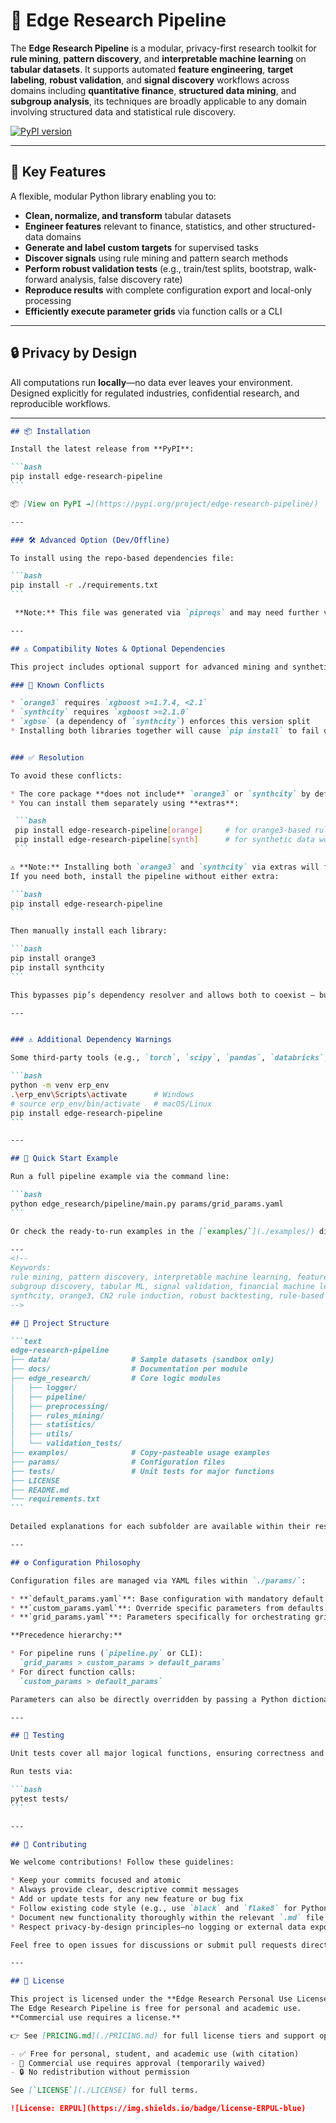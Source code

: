 # 🧠 Edge Research Pipeline

The **Edge Research Pipeline** is a modular, privacy-first research toolkit for **rule mining**, **pattern discovery**, and **interpretable machine learning** on **tabular datasets**. It supports automated **feature engineering**, **target labeling**, **robust validation**, and **signal discovery** workflows across domains including **quantitative finance**, **structured data mining**, and **subgroup analysis**, its techniques are broadly applicable to any domain involving structured data and statistical rule discovery.

[![PyPI version](https://img.shields.io/pypi/v/edge-research-pipeline)](https://pypi.org/project/edge-research-pipeline/)

---

## 🚀 Key Features

A flexible, modular Python library enabling you to:

* **Clean, normalize, and transform** tabular datasets
* **Engineer features** relevant to finance, statistics, and other structured-data domains
* **Generate and label custom targets** for supervised tasks
* **Discover signals** using rule mining and pattern search methods
* **Perform robust validation tests** (e.g., train/test splits, bootstrap, walk-forward analysis, false discovery rate)
* **Reproduce results** with complete configuration export and local-only processing
* **Efficiently execute parameter grids** via function calls or a CLI

---

## 🔒 Privacy by Design

All computations run **locally**—no data ever leaves your environment. Designed explicitly for regulated industries, confidential research, and reproducible workflows.

---

````markdown
## 📦 Installation

Install the latest release from **PyPI**:

```bash
pip install edge-research-pipeline
```

📦 [View on PyPI →](https://pypi.org/project/edge-research-pipeline/)

---

### 🛠️ Advanced Option (Dev/Offline)

To install using the repo-based dependencies file:

```bash
pip install -r ./requirements.txt
```

 **Note:** This file was generated via `pipreqs` and may need further validation in some environments.

---

## ⚠️ Compatibility Notes & Optional Dependencies

This project includes optional support for advanced mining and synthetic data tools like `orange3` and `synthcity`. These libraries are powerful but have strict, conflicting version requirements that cannot be satisfied simultaneously in a single install.

### 🧨 Known Conflicts

* `orange3` requires `xgboost >=1.7.4, <2.1`
* `synthcity` requires `xgboost >=2.1.0`
* `xgbse` (a dependency of `synthcity`) enforces this version split
* Installing both libraries together will cause `pip install` to fail due to an irreconcilable conflict on `xgboost`


### ✅ Resolution

To avoid these conflicts:

* The core package **does not include** `orange3` or `synthcity` by default
* You can install them separately using **extras**:

 ```bash
 pip install edge-research-pipeline[orange]     # for orange3-based rule data generation
 pip install edge-research-pipeline[synth]      # for synthetic data workflows
 ```

⚠️ **Note:** Installing both `orange3` and `synthcity` via extras will fail due to incompatible `xgboost` requirements.
If you need both, install the pipeline without either extra:

```bash
pip install edge-research-pipeline
```

Then manually install each library:

```bash
pip install orange3
pip install synthcity
```

This bypasses pip’s dependency resolver and allows both to coexist — but may require you to manage compatibility manually.

---


### ⚠️ Additional Dependency Warnings

Some third-party tools (e.g., `torch`, `scipy`, `pandas`, `databricks`, `ydata-profiling`) may also have mutually incompatible version constraints depending on your environment. We strongly recommend installing this package in a **clean virtual environment** to prevent dependency resolution issues:

```bash
python -m venv erp_env
.\erp_env\Scripts\activate      # Windows
# source erp_env/bin/activate   # macOS/Linux
pip install edge-research-pipeline
```

---

## 🧩 Quick Start Example

Run a full pipeline example via the command line:

```bash
python edge_research/pipeline/main.py params/grid_params.yaml
```

Or check the ready-to-run examples in the [`examples/`](./examples/) directory.

---
<!--
Keywords:
rule mining, pattern discovery, interpretable machine learning, feature engineering,
subgroup discovery, tabular ML, signal validation, financial machine learning, data cleaning pipeline,
synthcity, orange3, CN2 rule induction, robust backtesting, rule-based modeling, bootstrapping, walk-forward analysis
-->

## 📁 Project Structure

```text
edge-research-pipeline
├── data/                  # Sample datasets (sandbox only)
├── docs/                  # Documentation per module
├── edge_research/         # Core logic modules
│   ├── logger/
│   ├── pipeline/
│   ├── preprocessing/
│   ├── rules_mining/
│   ├── statistics/
│   ├── utils/
│   └── validation_tests/
├── examples/              # Copy-pasteable usage examples
├── params/                # Configuration files
├── tests/                 # Unit tests for major functions
├── LICENSE
├── README.md
└── requirements.txt
```

Detailed explanations for each subfolder are available within their respective READMEs.

---

## ⚙️ Configuration Philosophy

Configuration files are managed via YAML files within `./params/`:

* **`default_params.yaml`**: Base configuration with mandatory default values (do not modify)
* **`custom_params.yaml`**: Override specific parameters from defaults
* **`grid_params.yaml`**: Parameters specifically for orchestrating grid pipeline runs

**Precedence hierarchy:**

* For pipeline runs (`pipeline.py` or CLI):
  `grid_params > custom_params > default_params`
* For direct function calls:
  `custom_params > default_params`

Parameters can also be directly overridden by passing a Python dictionary at runtime.

---

## 🧪 Testing

Unit tests cover all major logical functions, ensuring correctness and robustness. Tests are written using `pytest`. Short utility functions, simple wrappers, and internal helpers are generally not included.

Run tests via:

```bash
pytest tests/
```

---

## 🤝 Contributing

We welcome contributions! Follow these guidelines:

* Keep your commits focused and atomic
* Always provide clear, descriptive commit messages
* Add or update tests for any new feature or bug fix
* Follow existing code style (e.g., use `black` and `flake8` for Python formatting)
* Document new functionality thoroughly within the relevant `.md` file in `docs/`
* Respect privacy-by-design principles—no logging or external data exposure

Feel free to open issues for discussions or submit pull requests directly.

---

## 📄 License

This project is licensed under the **Edge Research Personal Use License (ERPUL)**.
The Edge Research Pipeline is free for personal and academic use.  
**Commercial use requires a license.**

👉 See [PRICING.md](./PRICING.md) for full license tiers and support options.

- ✅ Free for personal, student, and academic use (with citation)
- 💼 Commercial use requires approval (temporarily waived)
- 🔒 No redistribution without permission

See [`LICENSE`](./LICENSE) for full terms.

![License: ERPUL](https://img.shields.io/badge/license-ERPUL-blue)


